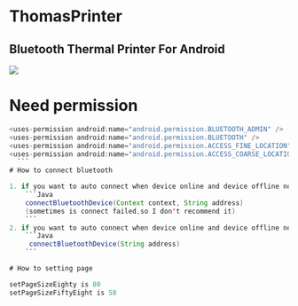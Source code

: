 ThomasPrinter
====
Bluetooth Thermal Printer For Android
-------
![](http://photocq.photo.store.qq.com/psc?/V12Wa3Ul4PEo0g/jkqgNxaPJb7RsklupiKoXbvsqI13FZVRI5eBTK1Z6.LFL6E.2Co2ikxdWdI.q9ZxRIyQMUC55I1FIrPwTX9uwD73TqaU4xx2.gUjAYKsYeI!/b&bo=ZABkAGQAZAADGD0!&rf=viewer_4)
# Need permission

  ```java
  <uses-permission android:name="android.permission.BLUETOOTH_ADMIN" />
  <uses-permission android:name="android.permission.BLUETOOTH" />
  <uses-permission android:name="android.permission.ACCESS_FINE_LOCATION" />
  <uses-permission android:name="android.permission.ACCESS_COARSE_LOCATION" />
    ```
# How to connect bluetooth

  1. if you want to auto connect when device online and device offline notice to you please use:
      ```Java
      connectBluetoothDevice(Context context, String address)
      (sometimes is connect failed,so I don't recommend it)
      ```
  2. if you want to auto connect when device online and device offline notice to you please use:
      ```Java
       connectBluetoothDevice(String address)
      ```

# How to setting page

  setPageSizeEighty is 80
  setPageSizeFiftyEight is 58